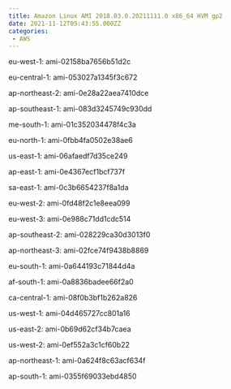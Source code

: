```yaml
---
title: Amazon Linux AMI 2018.03.0.20211111.0 x86_64 HVM gp2
date: 2021-11-12T05:43:55.000ZZ
categories:
 - AWS
---
```


eu-west-1: ami-02158ba7656b51d2c

eu-central-1: ami-053027a1345f3c672

ap-northeast-2: ami-0e28a22aea7410dce

ap-southeast-1: ami-083d3245749c930dd

me-south-1: ami-01c352034478f4c3a

eu-north-1: ami-0fbb4fa0502e38ae6

us-east-1: ami-06afaedf7d35ce249

ap-east-1: ami-0e4367ecf1bcf737f

sa-east-1: ami-0c3b6654237f8a1da

eu-west-2: ami-0fd48f2c1e8eea099

eu-west-3: ami-0e988c71dd1cdc514

ap-southeast-2: ami-028229ca30d3013f0

ap-northeast-3: ami-02fce74f9438b8869

eu-south-1: ami-0a644193c71844d4a

af-south-1: ami-0a8836badee66f2a0

ca-central-1: ami-08f0b3bf1b262a826

us-west-1: ami-04d465727cc801a16

us-east-2: ami-0b69d62cf34b7caea

us-west-2: ami-0ef552a3c1cf60b22

ap-northeast-1: ami-0a624f8c63acf634f

ap-south-1: ami-0355f69033ebd4850

